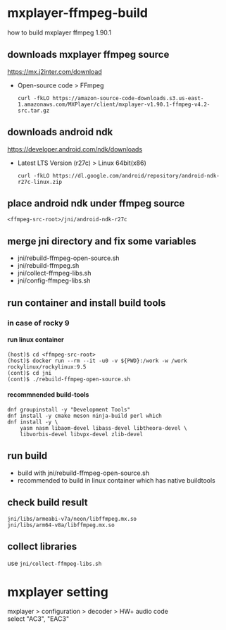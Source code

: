 # mxplayer-ffmpeg-build
how to build mxplayer ffmpeg 1.90.1

## downloads mxplayer ffmpeg source
https://mx.j2inter.com/download
- Open-source code > FFmpeg
    ```
    curl -fkLO https://amazon-source-code-downloads.s3.us-east-1.amazonaws.com/MXPlayer/client/mxplayer-v1.90.1-ffmpeg-v4.2-src.tar.gz
    ```
##  downloads android ndk
https://developer.android.com/ndk/downloads
- Latest LTS Version (r27c) > Linux 64bit(x86)
    ```
    curl -fkLO https://dl.google.com/android/repository/android-ndk-r27c-linux.zip
    ```

## place android ndk under ffmpeg source
```<ffmpeg-src-root>/jni/android-ndk-r27c```

## merge jni directory and fix some variables
- jni/rebuild-ffmpeg-open-source.sh
- jni/rebuild-ffmpeg.sh
- jni/collect-ffmpeg-libs.sh
- jni/config-ffmpeg-libs.sh

## run container and install build tools
### in case of rocky 9
#### run linux container
```
(host)$ cd <ffmpeg-src-root>
(host)$ docker run --rm --it -u0 -v ${PWD}:/work -w /work rockylinux/rockylinux:9.5
(cont)$ cd jni
(cont)$ ./rebuild-ffmpeg-open-source.sh
```

#### recommnended build-tools
```
dnf groupinstall -y "Development Tools"
dnf install -y cmake meson ninja-build perl which
dnf install -y \
    yasm nasm libaom-devel libass-devel libtheora-devel \
    libvorbis-devel libvpx-devel zlib-devel
```

## run build
- build with jni/rebuild-ffmpeg-open-source.sh
- recommended to build in linux container which has native buildtools


## check build result
```
jni/libs/armeabi-v7a/neon/libffmpeg.mx.so
jni/libs/arm64-v8a/libffmpeg.mx.so
```

## collect libraries
use ```jni/collect-ffmpeg-libs.sh```


# mxplayer setting
mxplayer > configuration > decoder > HW+ audio code  
select "AC3", "EAC3"